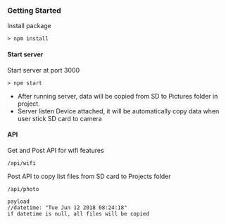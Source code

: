### Getting Started
Install package

```
> npm install
```

#### Start server
Start server at port 3000

```
> npm start
```

- After running server, data will be copied from SD to Pictures folder in project.
- Server listen Device attached, it will be automatically copy data when user stick SD card to camera


#### API
Get and Post API for wifi features
```
/api/wifi
```

Post API to copy list files from SD card to Projects folder
```
/api/photo

payload 
//datetime: "Tue Jun 12 2018 08:24:18"
if datetime is null, all files will be copied

```